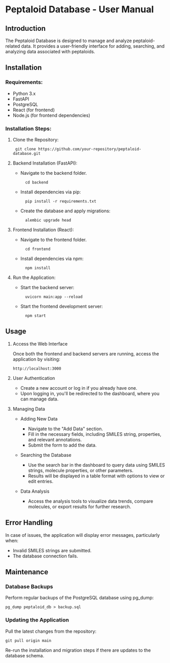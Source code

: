 # Peptaloid Database - User Manual

## Introduction

The Peptaloid Database is designed to manage and analyze peptaloid-related data. It provides a user-friendly interface for adding, searching, and analyzing data associated with peptaloids.

## Installation

### Requirements:

- Python 3.x
- FastAPI
- PostgreSQL
- React (for frontend)
- Node.js (for frontend dependencies)

### Installation Steps:

1. Clone the Repository:

        git clone https://github.com/your-repository/peptaloid-database.git
    
2. Backend Installation (FastAPI):

    - Navigate to the backend folder.

            cd backend    
    - Install dependencies via pip:
    
            pip install -r requirements.txt
    - Create the database and apply migrations:
    
            alembic upgrade head
3. Frontend Installation (React):

    - Navigate to the frontend folder.

            cd frontend   
    - Install dependencies via npm:

            npm install
      
4. Run the Application:

    - Start the backend server:
    
            uvicorn main:app --reload
    
    - Start the frontend development server:

            npm start

    
## Usage
1. Access the Web Interface

   Once both the frontend and backend servers are running, access the application by visiting:

       http://localhost:3000
         
2. User Authentication

    - Create a new account or log in if you already have one.
    - Upon logging in, you'll be redirected to the dashboard, where you can manage data.

3. Managing Data
   
    - Adding New Data
      - Navigate to the "Add Data" section.
      - Fill in the necessary fields, including SMILES string, properties, and relevant annotations.
      - Submit the form to add the data.

    - Searching the Database
      - Use the search bar in the dashboard to query data using SMILES strings, molecule properties, or other parameters.
      - Results will be displayed in a table format with options to view or edit entries.

    - Data Analysis
      - Access the analysis tools to visualize data trends, compare molecules, or export results for further research.

## Error Handling

In case of issues, the application will display error messages, particularly when:

  - Invalid SMILES strings are submitted.
  - The database connection fails.

## Maintenance
### Database Backups

  Perform regular backups of the PostgreSQL database using pg_dump:

    pg_dump peptaloid_db > backup.sql
    
### Updating the Application

  Pull the latest changes from the repository:

    
    git pull origin main
    
Re-run the installation and migration steps if there are updates to the database schema.


